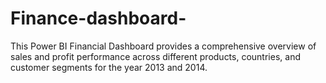 # Finance-dashboard-
This Power BI Financial Dashboard provides a comprehensive overview of sales and profit performance across different products, countries, and customer segments for the year 2013 and 2014.
